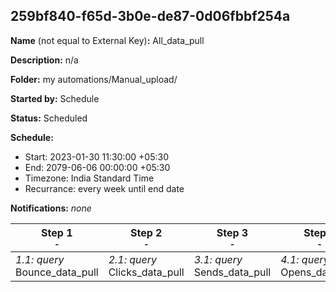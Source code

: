 ## 259bf840-f65d-3b0e-de87-0d06fbbf254a

**Name** (not equal to External Key)**:** All_data_pull

**Description:** n/a

**Folder:** my automations/Manual_upload/

**Started by:** Schedule

**Status:** Scheduled

**Schedule:**

* Start: 2023-01-30 11:30:00 +05:30
* End: 2079-06-06 00:00:00 +05:30
* Timezone: India Standard Time
* Recurrance: every week until end date

**Notifications:** _none_


| Step 1<br>_<small>-</small>_ | Step 2<br>_<small>-</small>_ | Step 3<br>_<small>-</small>_ | Step 4<br>_<small>-</small>_ | Step 5<br>_<small>-</small>_ | Step 6<br>_<small>-</small>_ | Step 7<br>_<small>-</small>_ | Step 8<br>_<small>-</small>_ | Step 9<br>_<small>-</small>_ | Step 10<br>_<small>-</small>_ |
| --- | --- | --- | --- | --- | --- | --- | --- | --- | --- |
| _1.1: query_<br>Bounce_data_pull | _2.1: query_<br>Clicks_data_pull | _3.1: query_<br>Sends_data_pull | _4.1: query_<br>Opens_data_pull | _5.1: query_<br>SubscribersList_Data_pull | _6.1: query_<br>Survey_results_data_pull | _7.1: query_<br>Journey_data_pull | _8.1: query_<br>Journey_activity_data_pull | _9.1: query_<br>Job_data_pull | _10.1: query_<br>Unsubscribes_by_JobID_data_pull |
